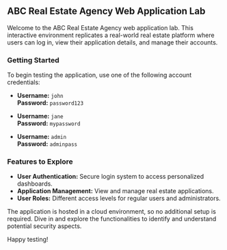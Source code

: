 ## ABC Real Estate Agency Web Application Lab

Welcome to the ABC Real Estate Agency web application lab. This interactive environment replicates a real-world real estate platform where users can log in, view their application details, and manage their accounts.

### Getting Started

To begin testing the application, use one of the following account credentials:

- **Username:** `john`  
  **Password:** `password123`

- **Username:** `jane`  
  **Password:** `mypassword`

- **Username:** `admin`  
  **Password:** `adminpass`

### Features to Explore

- **User Authentication:** Secure login system to access personalized dashboards.
- **Application Management:** View and manage real estate applications.
- **User Roles:** Different access levels for regular users and administrators.

The application is hosted in a cloud environment, so no additional setup is required. Dive in and explore the functionalities to identify and understand potential security aspects.

Happy testing!